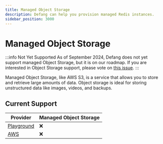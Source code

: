 ```yaml
---
title: Managed Object Storage
description: Defang can help you provision managed Redis instances.
sidebar_position: 3000
---
```


# Managed Object Storage

:::info Not Yet Supported
As of September 2024, Defang does not yet support managed Object Storage, but it is on our roadmap. If you are interested in Object Storage support, please vote on [this issue](https://github.com/DefangLabs/defang/issues/688).
:::

Managed Object Storage, like AWS S3, is a service that allows you to store and retrieve large amounts of data. Object storage is ideal for storing unstructured data like images, videos, and backups.

## Current Support

| Provider | Managed Object Storage |
| --- | --- |
| [Playground](/docs/providers/playground.md) | ❌ |
| [AWS](/docs/providers/aws/aws.md) | ❌ |

